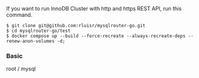 If you want to run InnoDB Cluster with http and https REST API, run this command.

```shell
$ git clone git@github.com:rluisr/mysqlrouter-go.git
$ cd mysqlrouter-go/test
$ docker compose up --build --force-recreate --always-recreate-deps --renew-anon-volumes -d;
```

### Basic

root / mysql